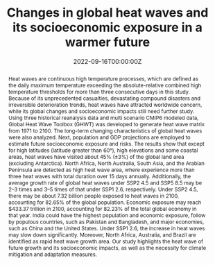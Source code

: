 ---
title: "Changes in global heat waves and its socioeconomic exposure in a warmer future"
authors:
- admin
- Yaping Yang
- Xiaona Chen
- Xiafang Yue
- Yangxiaoyue Liu
- Ying Xin
author_notes:
- "Equal contribution"
- "Equal contribution"
date: "2022-09-16T00:00:00Z"
doi: "https://doi.org/10.1016/j.crm.2022.100459"

# Schedule page publish date (NOT publication's date).
publishDate: "2022-09-20T00:00:00Z"

# Publication type.
# Accepts a single type but formatted as a YAML list (for Hugo requirements).
# Enter a publication type from the CSL standard.
publication_types: ["article-journal"]

# Publication name and optional abbreviated publication name.
publication: "*Climate Risk Management*"
publication_short: ""

abstract: 'Heat waves are continuous high temperature processes, which are defined as the daily maximum temperature exceeding the absolute-relative combined high temperature thresholds for more than three consecutive days in this study. Because of its unprecedented casualties, devastating compound disasters and irreversible deterioration trends, heat waves have attracted worldwide concern, while its global changes and socioeconomic impacts still need further study. Using three historical reanalysis data and multi scenario CMIP6 modeled data, Global Heat Wave Toolbox (GHWT) was developed to generate heat wave matrix from 1971 to 2100. The long-term changing characteristics of global heat waves were also analyzed. Next, population and GDP projections are employed to estimate future socioeconomic exposure and risks. The results show that except for high latitudes (latitude greater than 60°), high elevations and some coastal areas, heat waves have visited about 45% (±3%) of the global land area (excluding Antarctica). North Africa, North Australia, South Asia, and the Arabian Peninsula are detected as high heat wave area, where experience more than three heat waves with total duration over 15 days annually. Additionally, the average growth rate of global heat waves under SSP2 4.5 and SSP5 8.5 may be 2–3 times and 3–5 times of that under SSP1 2.6, respectively. Under SSP2 4.5, there may be about 7.32 billion people exposed to heat waves in 2100, accounting for 82.65% of the global population. Economic exposure may reach $433.37 trillion in 2100, accounting for 82.23% of the total global economy in that year. India could have the highest population and economic exposure, follow by populous countries, such as Pakistan and Bangladesh, and major economies, such as China and the United States. Under SSP1 2.6, the increase in heat waves may slow down significantly. Moreover, North Africa, Australia, and Brazil are identified as rapid heat wave growth area. Our study highlights the heat wave of future growth and its socioeconomic impacts, as well as the necessity for climate mitigation and adaptation measures.'

# Summary. An optional shortened abstract.
summary: 

tags:
- 热浪  
- 暴露  
- 风险  
- 社会经济  
- 时空  
- SSPs（共享社会经济路径）
featured: true

# links:
# - name: ""
#   url: ""
url_pdf: ''
url_code: ''
url_dataset: 'https://doi.org/10.6084/m9.figshare.17075660.v6'
url_poster: ''
url_project: ''
url_slides: ''
url_source: ''
url_video: ''

# Featured image
# To use, add an image named `featured.jpg/png` to your page's folder. 
image:
  caption: 'Average state of future heat waves under SSP1 2.6, SSP2 4.5, and SSP5 8.5'
  focal_point: ""
  preview_only: false

# Associated Projects (optional).
#   Associate this publication with one or more of your projects.
#   Simply enter your project's folder or file name without extension.
#   E.g. `internal-project` references `content/project/internal-project/index.md`.
#   Otherwise, set `projects: []`.
projects: []

# Slides (optional).
#   Associate this publication with Markdown slides.
#   Simply enter your slide deck's filename without extension.
#   E.g. `slides: "example"` references `content/slides/example/index.md`.
#   Otherwise, set `slides: ""`.
slides: example
---
